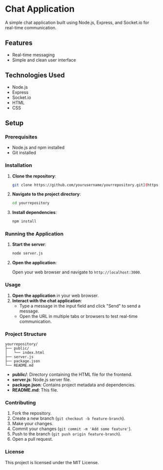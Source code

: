 # Chat Application

A simple chat application built using Node.js, Express, and Socket.io for real-time communication.

## Features

- Real-time messaging
- Simple and clean user interface

## Technologies Used

- Node.js
- Express
- Socket.io
- HTML
- CSS

## Setup

### Prerequisites

- Node.js and npm installed
- Git installed

### Installation

1. **Clone the repository**:

   ```bash
   git clone https://github.com/yourusername/yourrepository.git](https://github.com/clyuu/chat-app.git
   ```

2. **Navigate to the project directory**:

   ```bash
   cd yourrepository
   ```

3. **Install dependencies**:

   ```bash
   npm install
   ```

### Running the Application

1. **Start the server**:

   ```bash
   node server.js
   ```

2. **Open the application**:

   Open your web browser and navigate to `http://localhost:3000`.

### Usage

1. **Open the application** in your web browser.
2. **Interact with the chat application**:
   - Type a message in the input field and click "Send" to send a message.
   - Open the URL in multiple tabs or browsers to test real-time communication.

### Project Structure

```
yourrepository/
├── public/
│   └── index.html
├── server.js
├── package.json
└── README.md
```

- **public/**: Directory containing the HTML file for the frontend.
- **server.js**: Node.js server file.
- **package.json**: Contains project metadata and dependencies.
- **README.md**: This file.

### Contributing

1. Fork the repository.
2. Create a new branch (`git checkout -b feature-branch`).
3. Make your changes.
4. Commit your changes (`git commit -m 'Add some feature'`).
5. Push to the branch (`git push origin feature-branch`).
6. Open a pull request.

### License

This project is licensed under the MIT License.
